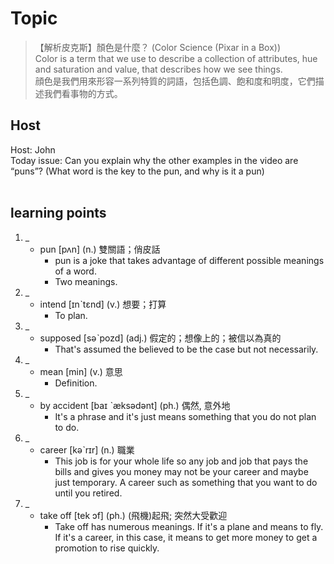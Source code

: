 # Topic

> 【解析皮克斯】顏色是什麼？ (Color Science (Pixar in a Box)) <br>
> Color is a term that we use to describe a collection of attributes, hue and saturation and value, that describes how we see things. <br>
> 顔色是我們用來形容一系列特質的詞語，包括色調、飽和度和明度，它們描述我們看事物的方式。 <br>

## Host
Host: John
<br>Today issue: Can you explain why the other examples in the video are “puns”? (What word is the key to the pun, and why is it a pun)
<br><br>
## learning points
1. _
	* pun  [pʌn]  (n.)  雙關語；俏皮話
		- pun is a joke that takes advantage of different possible meanings of a word.
		- Two meanings.
2. _
	* intend  [ɪnˋtɛnd]  (v.)  想要；打算
		- To plan.
3. _
	* supposed  [səˋpozd]  (adj.)  假定的；想像上的；被信以為真的
		- That's assumed the believed to be the case but not necessarily.
4. _
	* mean  [min]  (v.)  意思
		- Definition.
5. _
	* by accident  [baɪ ˋæksədənt]  (ph.)  偶然, 意外地
		- It's a phrase and it's just means something that you do not plan to do.
6. _
	* career  [kəˋrɪr]  (n.)  職業
		- This job is for your whole life so any job and job that pays the bills and gives you money may not be your career and maybe just temporary. A career such as something that you want to do until you retired.
7. _
	* take off  [tek ɔf]  (ph.)  (飛機)起飛; 突然大受歡迎
		- Take off has numerous meanings. If it's a plane and means to fly. If it's a career, in this case, it means to get more money to get a promotion to rise quickly.

